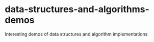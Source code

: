 # data-structures-and-algorithms-demos
Interesting demos of data structures and algorithm implementations
